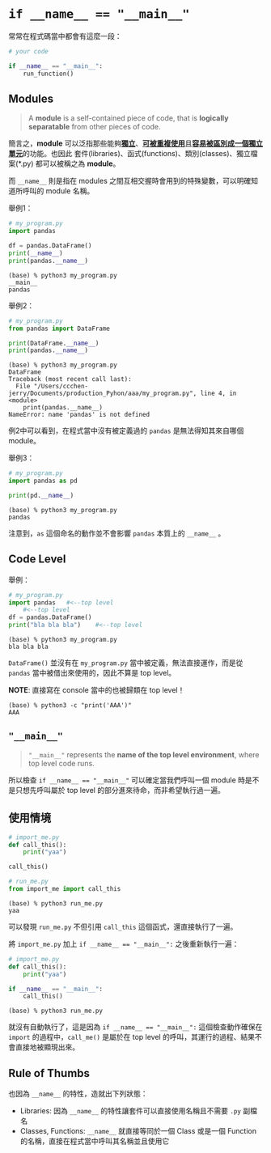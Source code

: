 # `if __name__ == "__main__"`

常常在程式碼當中都會有這麼一段：

```python
# your code

if __name__ == "__main__":
    run_function()
```



## Modules

> A **module** is a self-contained piece of code, that is **logically separatable** from other pieces of code.

簡言之，**module** 可以泛指那些能夠<u>**獨立**</u>、<u>**可被重複使用**</u>且<u>**容易被區別成一個獨立單元**</u>的功能。也因此 套件(libraries)、函式(functions)、類別(classes)、獨立檔案(*.py) 都可以被稱之為 **module**。

而 `__name__` 則是指在 modules 之間互相交握時會用到的特殊變數，可以明確知道所呼叫的 module 名稱。

舉例1：

```python
# my_program.py
import pandas

df = pandas.DataFrame()
print(__name__)
print(pandas.__name__)
```

```
(base) % python3 my_program.py
__main__
pandas
```

舉例2：

```python
# my_program.py
from pandas import DataFrame

print(DataFrame.__name__)
print(pandas.__name__)
```

```
(base) % python3 my_program.py
DataFrame
Traceback (most recent call last):
  File "/Users/ccchen-jerry/Documents/production_Pyhon/aaa/my_program.py", line 4, in <module>
    print(pandas.__name__)
NameError: name 'pandas' is not defined
```

例2中可以看到，在程式當中沒有被定義過的 `pandas` 是無法得知其來自哪個 module。

舉例3：

```python
# my_program.py
import pandas as pd

print(pd.__name__)
```

```
(base) % python3 my_program.py
pandas
```

注意到，`as` 這個命名的動作並不會影響 `pandas` 本質上的 `__name__` 。



## Code Level

舉例：

```python
# my_program.py
import pandas	#<--top level
	#<--top level
df = pandas.DataFrame()
print("bla bla bla")	#<--top level
```

```
(base) % python3 my_program.py
bla bla bla
```

`DataFrame()` 並沒有在 `my_program.py` 當中被定義，無法直接運作，而是從 `pandas` 當中被借出來使用的，因此不算是 top level。

**NOTE**: 直接寫在 console 當中的也被歸類在 top level！

```
(base) % python3 -c "print('AAA')"
AAA
```



## `"__main__"`

> `"__main__"` represents the **name of the top level environment**, where top level code runs.

所以檢查 `if __name__ == "__main__"` 可以確定當我們呼叫一個 module 時是不是只想先呼叫屬於 top level 的部分進來待命，而非希望執行過一遍。



## 使用情境

```python
# import_me.py
def call_this():
    print("yaa")

call_this()
```

```python
# run_me.py
from import_me import call_this
```

```
(base) % python3 run_me.py
yaa
```

可以發現 `run_me.py` 不但引用 `call_this` 這個函式，還直接執行了一遍。



將 `import_me.py` 加上 `if __name__ == "__main__":` 之後重新執行一遍：

```python
# import_me.py
def call_this():
    print("yaa")

if __name__ == "__main__":
    call_this()
```

```
(base) % python3 run_me.py

```

就沒有自動執行了，這是因為 `if __name__ == "__main__":` 這個檢查動作確保在 `import` 的過程中，`call_me()` 是屬於在 top level 的呼叫，其運行的過程、結果不會直接地被顯現出來。



## Rule of Thumbs

也因為 `__name__` 的特性，造就出下列狀態：

- Libraries: 因為 `__name__` 的特性讓套件可以直接使用名稱且不需要 `.py` 副檔名
- Classes, Functions: `__name__` 就直接等同於一個 Class 或是一個 Function 的名稱，直接在程式當中呼叫其名稱並且使用它
